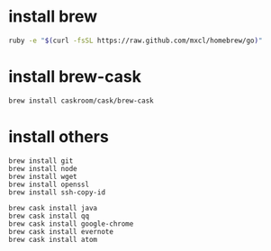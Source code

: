 install brew
======================

```bash
ruby -e "$(curl -fsSL https://raw.github.com/mxcl/homebrew/go)"
```

install brew-cask
======================

```bash
brew install caskroom/cask/brew-cask
```

install others
=====================


```
brew install git
brew install node
brew install wget
brew install openssl
brew install ssh-copy-id

brew cask install java
brew cask install qq
brew cask install google-chrome
brew cask install evernote
brew cask install atom
```
